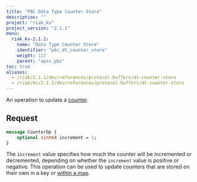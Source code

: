 ```yaml
---
title: "PBC Data Type Counter Store"
description: ""
project: "riak_kv"
project_version: "2.1.1"
menu:
  riak_kv-2.1.1:
    name: "Data Type Counter Store"
    identifier: "pbc_dt_counter_store"
    weight: 117
    parent: "apis_pbc"
toc: true
aliases:
  - /riak/2.1.1/dev/references/protocol-buffers/dt-counter-store
  - /riak/kv/2.1.1/dev/references/protocol-buffers/dt-counter-store
---
```


An operation to update a [counter](/riak/kv/2.1.1/developing/data-types).

## Request

```protobuf
message CounterOp {
    optional sint64 increment = 1;
}
```

The `increment` value specifies how much the counter will be incremented
or decremented, depending on whether the `increment` value is positive
or negative. This operation can be used to update counters that are
stored on their own in a key or [within a map](/riak/kv/2.1.1/developing/api/protocol-buffers/dt-map-store).

